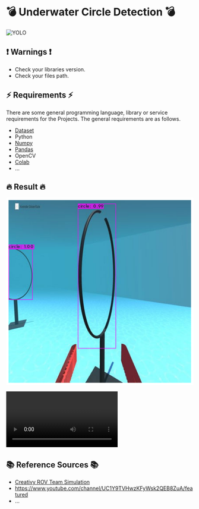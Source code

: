 # 💣 Underwater Circle Detection  💣

![YOLO](https://pjreddie.com/media/image/yologo_2.png)

## ❗ Warnings ❗

  * Check your libraries version.
  * Check your files path.

## ⚡ Requirements ⚡

There are some general programming language, library or service requirements for the Projects. The general requirements are as follows.
 * [Dataset](https://www.kaggle.com/alicenkbaytop/underwater-circle)
 * Python
 * [Numpy](https://medium.com/@baytop.alicenk/numpy-%C3%B6%C4%9Frenmek-0-d7b35876adfe)
 * [Pandas](https://medium.com/@baytop.alicenk/pandas-%C3%B6%C4%9Frenmek-0-64ad05faf8e8)
 * OpenCV
 * [Colab](https://medium.com/developer-student-clubs-altinbas/colab-guide-for-beginners-394f66b59d20)
 * ...

## 🔥 Result 🔥

 ![result](https://github.com/alicenkbaytop/yolov4-tiny-underwater-circle-detection/blob/main/output/output1.png?raw=true)
 
 ![video](https://github.com/alicenkbaytop/yolov4-tiny-underwater-circle-detection/blob/main/output/output.avi)
 
## 📚 Reference Sources 📚

 * [Creativy ROV Team Simulation](https://drive.google.com/file/d/1Z40BsEu26eAOSFOosafpFV4B2GXjeN63/view)
 * https://www.youtube.com/channel/UC1Y9TVHwzKFyWsk2QEB8ZuA/featured
 * ...
